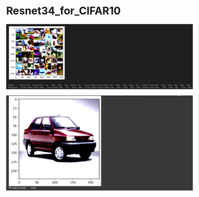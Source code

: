 # Resnet34_for_CIFAR10

![image](https://github.com/SoheilSedghi/Resnet34_for_CIFAR10/blob/main/Demo.png)

![image](https://github.com/SoheilSedghi/Resnet34_for_CIFAR10/blob/main/RESNET34_car%20predicted.png)
